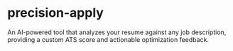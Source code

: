 # precision-apply
An AI-powered tool that analyzes your resume against any job description, providing a custom ATS score and actionable optimization feedback.
